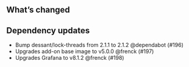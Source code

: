 ## What’s changed

##  Dependency updates

-  Bump dessant/lock-threads from 2.1.1 to 2.1.2 @dependabot (#196)
-  Upgrades add-on base image to v5.0.0 @frenck (#197)
-  Upgrades Grafana to v8.1.2 @frenck (#198)
